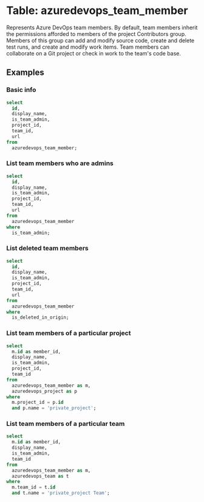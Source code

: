 # Table: azuredevops_team_member

Represents Azure DevOps team members. By default, team members inherit the permissions afforded to members of the project Contributors group. Members of this group can add and modify source code, create and delete test runs, and create and modify work items. Team members can collaborate on a Git project or check in work to the team's code base.

## Examples

### Basic info

```sql
select
  id,
  display_name,
  is_team_admin,
  project_id,
  team_id,
  url
from
  azuredevops_team_member;
```

### List team members who are admins

```sql
select
  id,
  display_name,
  is_team_admin,
  project_id,
  team_id,
  url
from
  azuredevops_team_member
where
  is_team_admin;
```

### List deleted team members

```sql
select
  id,
  display_name,
  is_team_admin,
  project_id,
  team_id,
  url
from
  azuredevops_team_member
where
  is_deleted_in_origin;
```

### List team members of a particular project

```sql
select
  m.id as member_id,
  display_name,
  is_team_admin,
  project_id,
  team_id
from
  azuredevops_team_member as m,
  azuredevops_project as p
where
  m.project_id = p.id
  and p.name = 'private_project';
```

### List team members of a particular team

```sql
select
  m.id as member_id,
  display_name,
  is_team_admin,
  team_id
from
  azuredevops_team_member as m,
  azuredevops_team as t
where
  m.team_id = t.id
  and t.name = 'private_project Team';
```
